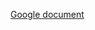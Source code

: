 [Google document](https://docs.google.com/document/d/1iH22VbNjnGnYlDH0VGD1re0IyL_LKvpTrIHRb75zuk8/edit)
